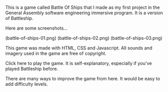This is a game called Battle Of Ships that I made as my first project in the General Assembly software engineering immersive program. It is a version of Battleship.

Here are some screenshots...

(battle-of-ships-01.png)
(battle-of-ships-02.png)
(battle-of-ships-03.png)

This game was made with HTML, CSS and Javascript. All sounds and imagery used in the game are free of copyright.

Click here to play the game. It is self-explanatory, especially if you've played Battleship before.

There are many ways to improve the game from here. It would be easy to add difficulty levels.
